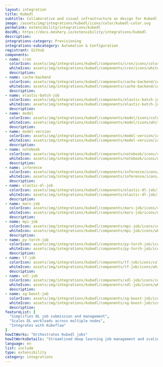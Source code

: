 ```yaml
---
layout: integration
title: Kubedl
subtitle: Collaborative and visual infrastructure as design for Kubedl
image: /assets/img/integrations/kubedl/icons/color/kubedl-color.svg
permalink: extensibility/integrations/kubedl
docURL: https://docs.meshery.io/extensibility/integrations/kubedl
description: 
integrations-category: Provisioning
integrations-subcategory: Automation & Configuration
registrant: Github
components: 
- name: cron
  colorIcon: assets/img/integrations/kubedl/components/cron/icons/color/cron-color.svg
  whiteIcon: assets/img/integrations/kubedl/components/cron/icons/white/cron-white.svg
  description: 
- name: cache-backend
  colorIcon: assets/img/integrations/kubedl/components/cache-backend/icons/color/cache-backend-color.svg
  whiteIcon: assets/img/integrations/kubedl/components/cache-backend/icons/white/cache-backend-white.svg
  description: 
- name: elastic-batch-job
  colorIcon: assets/img/integrations/kubedl/components/elastic-batch-job/icons/color/elastic-batch-job-color.svg
  whiteIcon: assets/img/integrations/kubedl/components/elastic-batch-job/icons/white/elastic-batch-job-white.svg
  description: 
- name: model
  colorIcon: assets/img/integrations/kubedl/components/model/icons/color/model-color.svg
  whiteIcon: assets/img/integrations/kubedl/components/model/icons/white/model-white.svg
  description: 
- name: model-version
  colorIcon: assets/img/integrations/kubedl/components/model-version/icons/color/model-version-color.svg
  whiteIcon: assets/img/integrations/kubedl/components/model-version/icons/white/model-version-white.svg
  description: 
- name: notebook
  colorIcon: assets/img/integrations/kubedl/components/notebook/icons/color/notebook-color.svg
  whiteIcon: assets/img/integrations/kubedl/components/notebook/icons/white/notebook-white.svg
  description: 
- name: inference
  colorIcon: assets/img/integrations/kubedl/components/inference/icons/color/inference-color.svg
  whiteIcon: assets/img/integrations/kubedl/components/inference/icons/white/inference-white.svg
  description: 
- name: elastic-dl-job
  colorIcon: assets/img/integrations/kubedl/components/elastic-dl-job/icons/color/elastic-dl-job-color.svg
  whiteIcon: assets/img/integrations/kubedl/components/elastic-dl-job/icons/white/elastic-dl-job-white.svg
  description: 
- name: mars-job
  colorIcon: assets/img/integrations/kubedl/components/mars-job/icons/color/mars-job-color.svg
  whiteIcon: assets/img/integrations/kubedl/components/mars-job/icons/white/mars-job-white.svg
  description: 
- name: mpi-job
  colorIcon: assets/img/integrations/kubedl/components/mpi-job/icons/color/mpi-job-color.svg
  whiteIcon: assets/img/integrations/kubedl/components/mpi-job/icons/white/mpi-job-white.svg
  description: 
- name: py-torch-job
  colorIcon: assets/img/integrations/kubedl/components/py-torch-job/icons/color/py-torch-job-color.svg
  whiteIcon: assets/img/integrations/kubedl/components/py-torch-job/icons/white/py-torch-job-white.svg
  description: 
- name: tf-job
  colorIcon: assets/img/integrations/kubedl/components/tf-job/icons/color/tf-job-color.svg
  whiteIcon: assets/img/integrations/kubedl/components/tf-job/icons/white/tf-job-white.svg
  description: 
- name: xdl-job
  colorIcon: assets/img/integrations/kubedl/components/xdl-job/icons/color/xdl-job-color.svg
  whiteIcon: assets/img/integrations/kubedl/components/xdl-job/icons/white/xdl-job-white.svg
  description: 
- name: xg-boost-job
  colorIcon: assets/img/integrations/kubedl/components/xg-boost-job/icons/color/xg-boost-job-color.svg
  whiteIcon: assets/img/integrations/kubedl/components/xg-boost-job/icons/white/xg-boost-job-white.svg
  description: 
featureList: [
  "Simplifies DL job submission and management",
  "Scales DL workloads across multiple nodes",
  "Integrates with Kubeflow"
]
howItWorks: "Orchestrates Kubedl jobs"
howItWorksDetails: "Streamlined deep learning job management and scaling on Kubernetes"
language: en
list: include
type: extensibility
category: integrations
---
```

